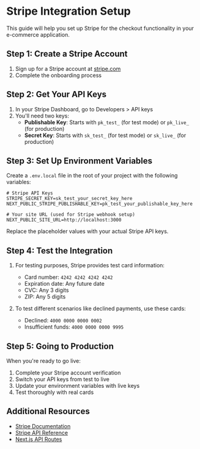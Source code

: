 # Stripe Integration Setup

This guide will help you set up Stripe for the checkout functionality in your e-commerce application.

## Step 1: Create a Stripe Account

1. Sign up for a Stripe account at [stripe.com](https://stripe.com)
2. Complete the onboarding process

## Step 2: Get Your API Keys

1. In your Stripe Dashboard, go to Developers > API keys
2. You'll need two keys:
   - **Publishable Key**: Starts with `pk_test_` (for test mode) or `pk_live_` (for production)
   - **Secret Key**: Starts with `sk_test_` (for test mode) or `sk_live_` (for production)

## Step 3: Set Up Environment Variables

Create a `.env.local` file in the root of your project with the following variables:

```
# Stripe API Keys
STRIPE_SECRET_KEY=sk_test_your_secret_key_here
NEXT_PUBLIC_STRIPE_PUBLISHABLE_KEY=pk_test_your_publishable_key_here

# Your site URL (used for Stripe webhook setup)
NEXT_PUBLIC_SITE_URL=http://localhost:3000
```

Replace the placeholder values with your actual Stripe API keys.

## Step 4: Test the Integration

1. For testing purposes, Stripe provides test card information:
   - Card number: `4242 4242 4242 4242`
   - Expiration date: Any future date
   - CVC: Any 3 digits
   - ZIP: Any 5 digits

2. To test different scenarios like declined payments, use these cards:
   - Declined: `4000 0000 0000 0002`
   - Insufficient funds: `4000 0000 0000 9995`

## Step 5: Going to Production

When you're ready to go live:

1. Complete your Stripe account verification 
2. Switch your API keys from test to live
3. Update your environment variables with live keys
4. Test thoroughly with real cards

## Additional Resources

- [Stripe Documentation](https://stripe.com/docs)
- [Stripe API Reference](https://stripe.com/docs/api)
- [Next.js API Routes](https://nextjs.org/docs/api-routes/introduction) 